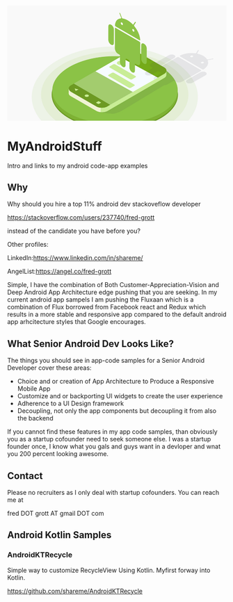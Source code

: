 ![android dev](2_web_1x.jpg)

# MyAndroidStuff
Intro and links to my android code-app examples

## Why

Why should you hire a top 11% android dev stackoveflow developer

  https://stackoverflow.com/users/237740/fred-grott

instead of the candidate you have before you?

Other profiles:

LinkedIn:https://www.linkedin.com/in/shareme/

AngelList:https://angel.co/fred-grott

Simple, I have the combination of Both Customer-Appreciation-Vision and 
Deep Android App Architecture edge pushing that you are seeking. In 
my current android app sampels I am pushing the Fluxaan which 
is a combination of Flux borrowed from Facebook react and Redux which 
results in a more stable and responsive app compared to the 
default android app arhcitecture styles that Google 
encourages.

## What Senior Android Dev Looks Like?

The things you should see in app-code samples for a Senior Android Developer cover these areas:

* Choice and or creation of App Architecture to Produce a Responsive Mobile App
* Customize and or backporting UI widgets to create the user experience
* Adherence to a UI Design framework
* Decoupling, not only the app components but decoupling it from also the backend

If you cannot find these features in my app code samples, than obviously you as a startup cofounder need to seek someone else. I was a startup founder once, I know what you gals and guys want in a devloper and wnat you 200 percent looking awesome.

## Contact

Please no recruiters as I only deal with startup cofounders. You can reach me at 

fred DOT grott AT gmail DOT com



## Android Kotlin Samples

### AndroidKTRecycle

Simple way to customize RecycleView Using Kotlin. Myfirst forway into Kotlin.

https://github.com/shareme/AndroidKTRecycle

